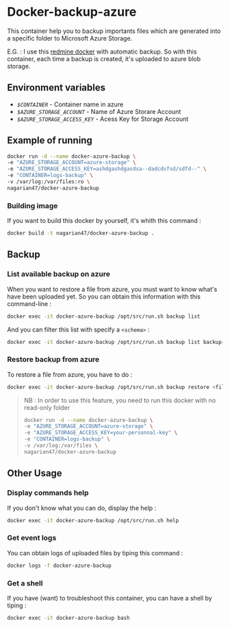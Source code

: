 # Docker-backup-azure

This container help you to backup importants files which are generated into a specific folder to Microsoft Azure Storage.

E.G. : I use this [redmine docker](https://github.com/sameersbn/docker-redmine) with automatic backup.
So with this container, each time a backup is created, it's uploaded to azure blob storage.   

## Environment variables

- _`$CONTAINER`_ - Container name in azure
- _`$AZURE_STORAGE_ACCOUNT`_ - Name of Azure Storare Account
- _`$AZURE_STORAGE_ACCESS_KEY`_ - Acess Key for Storage Account

## Example of running

```bash
docker run -d --name docker-azure-backup \
-e "AZURE_STORAGE_ACCOUNT=azure-storage" \
-e "AZURE_STORAGE_ACCESS_KEY=ashdgashdgasdsa--dadcdsfsd/sdfd--" \
-e "CONTAINER=logs-backup" \
-v /var/log:/var/files:ro \
nagarian47/docker-azure-backup
```

### Building image
If you want to build this docker by yourself, it's whith this command : 
```bash
docker build -t nagarian47/docker-azure-backup .
```

## Backup

### List available backup on azure
When you want to restore a file from azure, you must want to know what's have been uploaded yet.
So you can obtain this information with this command-line :
```bash
docker exec -it docker-azure-backup /opt/src/run.sh backup list
``` 
And you can filter this list with specify a `<schema>` :
```bash
docker exec -it docker-azure-backup /opt/src/run.sh backup list backup-*
```

### Restore backup from azure
To restore a file from azure, you have to do :
```bash
docker exec -it docker-azure-backup /opt/src/run.sh backup restore <file-name>
```

> NB : In order to use this feature, you need to run this docker with no read-only folder
> ```bash
> docker run -d --name docker-azure-backup \
> -e "AZURE_STORAGE_ACCOUNT=azure-storage" \
> -e "AZURE_STORAGE_ACCESS_KEY=your-personnal-key" \
> -e "CONTAINER=logs-backup" \
> -v /var/log:/var/files \
> nagarian47/docker-azure-backup
> ```

## Other Usage

### Display commands help
If you don\'t know what you can do, display the help :
```bash
docker exec -it docker-azure-backup /opt/src/run.sh help
```

### Get event logs
You can obtain logs of uploaded files by tiping this command :
```bash
docker logs -f docker-azure-backup
```

### Get a shell
If you have (want) to troubleshoot this container, you can have a shell by tiping : 
```bash
docker exec -it docker-azure-backup bash
```
